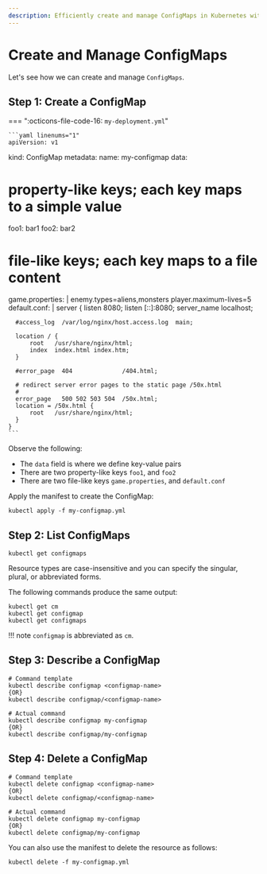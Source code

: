```yaml
---
description: Efficiently create and manage ConfigMaps in Kubernetes with our step-by-step guide. Learn how to organize and utilize configuration data effectively for your applications. Start simplifying configuration management now!
---
```


# Create and Manage ConfigMaps

Let's see how we can create and manage `ConfigMaps`.


## Step 1: Create a ConfigMap

=== ":octicons-file-code-16: `my-deployment.yml`"

    ```yaml linenums="1"
    apiVersion: v1
kind: ConfigMap
metadata:
  name: my-configmap
data:
  # property-like keys; each key maps to a simple value
  foo1: bar1
  foo2: bar2

  # file-like keys; each key maps to a file content
  game.properties: |
    enemy.types=aliens,monsters
    player.maximum-lives=5    
  default.conf: |
    server {
      listen       8080;
      listen  [::]:8080;
      server_name  localhost;

      #access_log  /var/log/nginx/host.access.log  main;

      location / {
          root   /usr/share/nginx/html;
          index  index.html index.htm;
      }

      #error_page  404              /404.html;

      # redirect server error pages to the static page /50x.html
      #
      error_page   500 502 503 504  /50x.html;
      location = /50x.html {
          root   /usr/share/nginx/html;
      }
    }
    ```


Observe the following:

- The `data` field is where we define key-value pairs
- There are two property-like keys `foo1`, and `foo2`
- There are two file-like keys `game.properties`, and `default.conf`


Apply the manifest to create the ConfigMap:

```
kubectl apply -f my-configmap.yml
```


## Step 2: List ConfigMaps

```
kubectl get configmaps
```

Resource types are case-insensitive and you can specify the singular, plural, or abbreviated forms.

The following commands produce the same output:

```
kubectl get cm
kubectl get configmap
kubectl get configmaps
```

!!! note
    `configmap` is abbreviated as `cm`.


## Step 3: Describe a ConfigMap

```
# Command template
kubectl describe configmap <configmap-name>
{OR}
kubectl describe configmap/<configmap-name>

# Actual command
kubectl describe configmap my-configmap
{OR}
kubectl describe configmap/my-configmap
```

## Step 4: Delete a ConfigMap

```
# Command template
kubectl delete configmap <configmap-name>
{OR}
kubectl delete configmap/<configmap-name>

# Actual command
kubectl delete configmap my-configmap
{OR}
kubectl delete configmap/my-configmap
```

You can also use the manifest to delete the resource as follows:

```
kubectl delete -f my-configmap.yml
```
